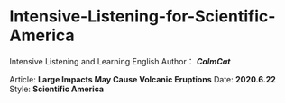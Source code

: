 
# Intensive-Listening-for-Scientific-America
Intensive Listening and Learning English
Author： ***CalmCat***


Article: **Large Impacts May Cause Volcanic Eruptions** Date: **2020.6.22** Style: **Scientific America** 

